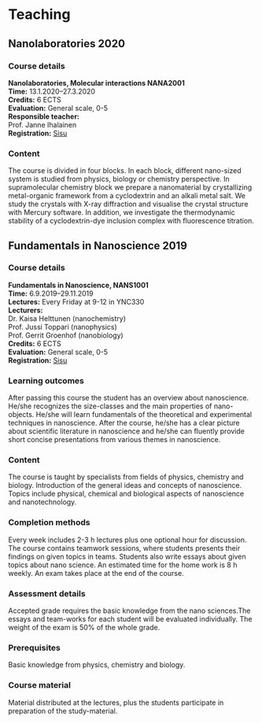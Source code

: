 # Teaching

## Nanolaboratories 2020

### Course details
**Nanolaboratories, Molecular interactions NANA2001**<br>
**Time:** 13.1.2020–27.3.2020 <br>
**Credits:** 6 ECTS<br>
**Evaluation:** General scale, 0-5<br>
**Responsible teacher:**<br>
Prof. Janne Ihalainen<br>
**Registration:** [Sisu](https://sisu.jyu.fi/student/courseunit/jy-CU-41919-v2/brochure)

### Content
The course is divided in four blocks. In each block, different nano-sized system is studied from physics, biology or chemistry perspective. In supramolecular chemistry block we prepare a nanomaterial by crystallizing metal-organic framework from a cyclodextrin and an alkali metal salt. We study the crystals with X-ray diffraction and visualise the crystal structure with Mercury software. In addition, we investigate the thermodynamic stability of a cyclodextrin-dye inclusion complex with fluorescence titration.


## Fundamentals in Nanoscience 2019 

### Course details
**Fundamentals in Nanoscience, NANS1001**<br>
**Time:** 6.9.2019–29.11.2019 <br>
**Lectures:** Every Friday at 9-12 in YNC330<br>
**Lecturers:**<br>
Dr. Kaisa Helttunen (nanochemistry)<br>
Prof. Jussi Toppari (nanophysics)<br>
Prof. Gerrit Groenhof (nanobiology)<br>
**Credits:** 6 ECTS<br>
**Evaluation:** General scale, 0-5<br>
**Registration:** [Sisu](https://sisu.jyu.fi/student/login)


### Learning outcomes
After passing this course the student has an overview about nanoscience. He/she recognizes the size-classes and the main properties of nano-objects. He/she will learn fundamentals of the theoretical and experimental techniques in nanoscience. After the course, he/she has a clear picture about scientific literature in nanoscience and he/she can fluently provide short concise presentations from various themes in nanoscience.

### Content
The course is taught by specialists from fields of physics, chemistry and biology. Introduction of the general ideas and concepts of nanoscience. Topics include physical, chemical and biological aspects of nanoscience and nanotechnology.

### Completion methods
Every week includes 2-3 h lectures plus one optional hour for discussion. The course contains teamwork sessions, where students presents their findings on given topics in teams. Students also write essays about given topics about nano science. An estimated time for the home work is 8 h weekly. An exam takes place at the end of the course.

### Assessment details
Accepted grade requires the basic knowledge from the nano sciences.The essays and team-works for each student will be evaluated individually. The weight of the exam is 50% of the whole grade.

### Prerequisites
Basic knowledge from physics, chemistry and biology.

### Course material
Material distributed at the lectures, plus the students participate in preparation of the study-material.

